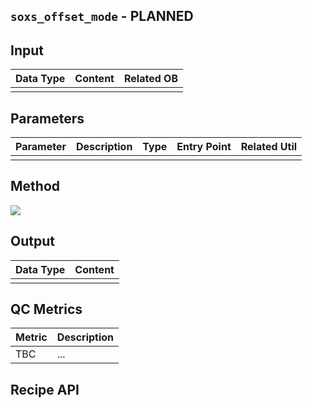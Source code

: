 ## `soxs_offset_mode` - PLANNED

<!-- PURPOSE TEXT -->

## Input

<!-- FIND OBs HERE : https://docs.google.com/spreadsheets/d/1-3VXkIWcydvpawwVl_C3pNTU3HgnElJaYFAKow65Fl8/edit#gid=0 -->

| Data Type | Content | Related OB |
|:----|:----|:---|
| | |

## Parameters

| Parameter                | Description                                   | Type  | Entry Point   | Related Util                                   |
| ------------------------ | --------------------------------------------- | ----- | ------------- | ---------------------------------------------- |
|   |   |   |   |

## Method

<!-- METHOD TEXT HERE, FOLLOWED BY WORKFLOW DIAGRAM -->

![](soxs_offset_mode.png)

## Output
 
| Data Type | Content |
|:----|:----|
| |

## QC Metrics

| Metric  | Description |
| :------------ | :----------- |
| TBC     | ...  |

## Recipe API

<!-- :::{autodoc2-object} soxspipe.recipes.soxs_offset_mode.soxs_offset_mode
:::
 -->
